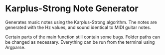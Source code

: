 # Karplus-Strong Note Generator
Generates music notes using the Karplus-Strong algorithm. The notes are generated with the Hz values, and sound 
identical to MIDI guitar notes. 

Certain parts of the main function still contain some bugs. Folder paths can be changed as necessary. Everything can be 
run from the terminal using Argparse.